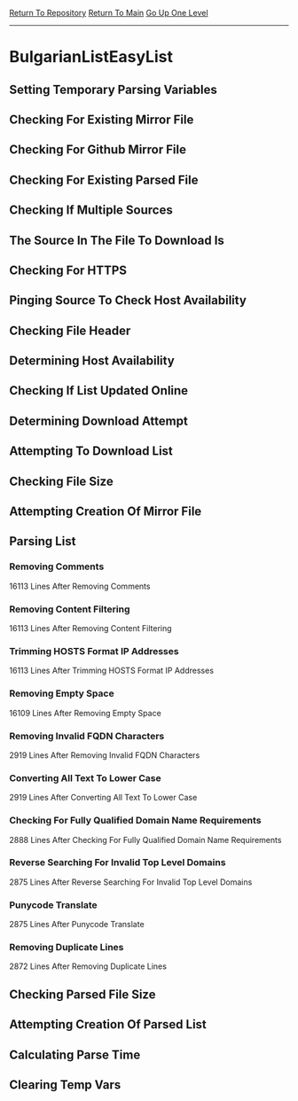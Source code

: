 [Return To Repository](https://github.com/bast69/piholeparser/)
[Return To Main](https://github.com/bast69/piholeparser/blob/master/RecentRunLogs/Mainlog.md)
[Go Up One Level](https://github.com/bast69/piholeparser/blob/master/RecentRunLogs/TopLevelScripts/30-Processing-External-Blacklists.md)
____________________________________
# BulgarianListEasyList
## Setting Temporary Parsing Variables
## Checking For Existing Mirror File
## Checking For Github Mirror File
## Checking For Existing Parsed File
## Checking If Multiple Sources
## The Source In The File To Download Is
## Checking For HTTPS
## Pinging Source To Check Host Availability
## Checking File Header
## Determining Host Availability
## Checking If List Updated Online
## Determining Download Attempt
## Attempting To Download List
## Checking File Size
## Attempting Creation Of Mirror File
## Parsing List
### Removing Comments
16113 Lines After Removing Comments
### Removing Content Filtering
16113 Lines After Removing Content Filtering
### Trimming HOSTS Format IP Addresses
16113 Lines After Trimming HOSTS Format IP Addresses
### Removing Empty Space
16109 Lines After Removing Empty Space
### Removing Invalid FQDN Characters
2919 Lines After Removing Invalid FQDN Characters
### Converting All Text To Lower Case
2919 Lines After Converting All Text To Lower Case
### Checking For Fully Qualified Domain Name Requirements
2888 Lines After Checking For Fully Qualified Domain Name Requirements
### Reverse Searching For Invalid Top Level Domains
2875 Lines After Reverse Searching For Invalid Top Level Domains
### Punycode Translate
2875 Lines After Punycode Translate
### Removing Duplicate Lines
2872 Lines After Removing Duplicate Lines
## Checking Parsed File Size
## Attempting Creation Of Parsed List
## Calculating Parse Time
## Clearing Temp Vars
